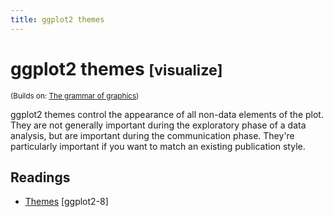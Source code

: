 ```yaml
---
title: ggplot2 themes
---
```


<!-- Generated automatically from vis-themes.yml. Do not edit by hand -->

# ggplot2 themes <small class='visualize'>[visualize]</small>
<small>(Builds on: [The grammar of graphics](vis-theory.md))</small>

ggplot2 themes control the appearance of all non-data elements of the plot.
They are not generally important during the exploratory phase of a data
analysis, but are important during the communication phase. They're
particularly important if you want to match an existing publication style.

## Readings

  * [Themes](https://link-springer-com.stanford.idm.oclc.org/chapter/10.1007/978-3-319-24277-4_8) [ggplot2-8]


